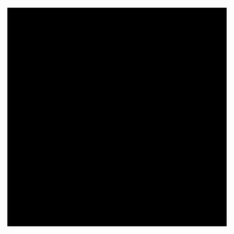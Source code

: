 <svg
        viewBox="0 0 3000 3000"
        preserveAspectRatio="xMidYMid slice"
        className="flex-shrink-0"
      >
<defs>
<radialGradient id="rg0" fx="0.33659108076628175" fy="0.5">
<stop offset="0%" stop-color="#5135FF"></stop>
<stop offset="100%" stop-color="#5135FF" stop-opacity="0"></stop>
<Animate />
</radialGradient>
<radialGradient id="rg0" fx="0.3731575064088745" fy="0.5">
<stop offset="0%" stop-color="#5135FF"></stop>
<stop offset="100%" stop-color="#5135FF" stop-opacity="0"></stop>
<Animate />
</radialGradient>
<radialGradient id="rg0" fx="0.303417097700693" fy="0.5">
<stop offset="0%" stop-color="#5135FF"></stop>
<stop offset="100%" stop-color="#5135FF" stop-opacity="0"></stop>
<Animate />
</radialGradient>
<radialGradient id="rg1" fx="0.3087221818808073" fy="0.5">
<stop offset="0%" stop-color="#FF5828"></stop>
<stop offset="100%" stop-color="#FF5828" stop-opacity="0"></stop>
<Animate />
</radialGradient>
<radialGradient id="rg1" fx="0.3010152830018639" fy="0.5">
<stop offset="0%" stop-color="#FF5828"></stop>
<stop offset="100%" stop-color="#FF5828" stop-opacity="0"></stop>
<Animate />
</radialGradient>
<radialGradient id="rg1" fx="0.3120550041118115" fy="0.5">
<stop offset="0%" stop-color="#FF5828"></stop>
<stop offset="100%" stop-color="#FF5828" stop-opacity="0"></stop>
<Animate />
</radialGradient>
<radialGradient id="rg2" fx="0.36701211593031036" fy="0.5">
<stop offset="0%" stop-color="#F69CFF"></stop>
<stop offset="100%" stop-color="#F69CFF" stop-opacity="0"></stop>
<Animate />
</radialGradient>
<radialGradient id="rg2" fx="0.37114708439694366" fy="0.5">
<stop offset="0%" stop-color="#F69CFF"></stop>
<stop offset="100%" stop-color="#F69CFF" stop-opacity="0"></stop>
<Animate />
</radialGradient>
<radialGradient id="rg2" fx="0.3720105129278145" fy="0.5">
<stop offset="0%" stop-color="#F69CFF"></stop>
<stop offset="100%" stop-color="#F69CFF" stop-opacity="0"></stop>
<Animate />
</radialGradient>
<radialGradient id="rg3" fx="0.35238451400665216" fy="0.5">
<stop offset="0%" stop-color="#FFA50F"></stop>
<stop offset="100%" stop-color="#FFA50F" stop-opacity="0"></stop>
<Animate />
</radialGradient>
<radialGradient id="rg3" fx="0.3354897903556673" fy="0.5">
<stop offset="0%" stop-color="#FFA50F"></stop>
<stop offset="100%" stop-color="#FFA50F" stop-opacity="0"></stop>
<Animate />
</radialGradient>
<radialGradient id="rg3" fx="0.3898052957444661" fy="0.5">
<stop offset="0%" stop-color="#FFA50F"></stop>
<stop offset="100%" stop-color="#FFA50F" stop-opacity="0"></stop>
<Animate />
</radialGradient>
</defs>
<rect id="bg" x="0" y="0" width="100%" height="100%"></rect>
<rect
          className="rect rect2"
          x="0"
          y="0"
          width="100%"
          height="100%"
          transform="translate(1500 1500) scale(1.1312713995717338 0.7749863855787069) skewX(-4.040757085114365) rotate(301.0165376691396) translate(-647.4562826717674 -25.460104861685593) translate(-1500 -1500)"
        ></rect>
<rect
          className="rect rect1"
          x="0"
          y="0"
          width="100%"
          height="100%"
          transform="translate(1500 1500) scale(0.7335901381906791 0.9657844004208431) skewX(-13.7104065249654) rotate(271.0828938057956) translate(-633.9372324175679 -1433.6242017561667) translate(-1500 -1500)"
        ></rect>
<rect
          className="rect rect3"
          x="0"
          y="0"
          width="100%"
          height="100%"
          transform="translate(1500 1500) scale(1.0132513936135723 0.8100656454675679) skewX(18.48624348566411) rotate(77.55428795842303) translate(267.42540960674023 1283.4422367168954) translate(-1500 -1500)"
        ></rect>
<rect
          className="rect rect0"
          x="0"
          y="0"
          width="100%"
          height="100%"
          transform="translate(1500 1500) scale(0.7006758293653506 1.0421492241957764) skewX(-29.25877182378603) rotate(76.26478232896562) translate(72.59685735449717 1251.0012427518561) translate(-1500 -1500)"
        ></rect>
<rect
          className="rect rect2"
          x="0"
          y="0"
          width="100%"
          height="100%"
          transform="translate(1500 1500) scale(1.156310753671813 1.194044558580397) skewX(-24.57122438388915) rotate(228.32415063963919) translate(-772.0932536049243 -958.05877726283) translate(-1500 -1500)"
        ></rect>
<rect
          className="rect rect2"
          x="0"
          y="0"
          width="100%"
          height="100%"
          transform="translate(1500 1500) scale(0.938568906027835 1.1460331004095385) skewX(15.362636706812395) rotate(54.31898928747887) translate(-927.2717680156848 443.57773775886557) translate(-1500 -1500)"
        ></rect>
<rect
          className="rect rect0"
          x="0"
          y="0"
          width="100%"
          height="100%"
          transform="translate(1500 1500) scale(1.0791570075801646 1.1346868397222643) skewX(-10.255105017451292) rotate(111.90543614884858) translate(863.3425804408457 -1225.4617730443842) translate(-1500 -1500)"
        ></rect>
<rect
          className="rect rect3"
          x="0"
          y="0"
          width="100%"
          height="100%"
          transform="translate(1500 1500) scale(1.1093582539310585 0.9243720193970764) skewX(-19.125353574281625) rotate(166.8846393537481) translate(726.1040205906494 1141.0664615680698) translate(-1500 -1500)"
        ></rect>
<rect
          className="rect rect3"
          x="0"
          y="0"
          width="100%"
          height="100%"
          transform="translate(1500 1500) scale(0.9604933352525622 0.9816559265569653) skewX(0.5104295932293965) rotate(262.9930391722916) translate(337.89130531587307 -317.040130174286) translate(-1500 -1500)"
        ></rect>
<rect
          className="rect rect0"
          x="0"
          y="0"
          width="100%"
          height="100%"
          transform="translate(1500 1500) scale(0.9005774788946439 0.9364157940562414) skewX(0.21210210212328917) rotate(93.5763098678059) translate(59.29856666886701 1011.3655811640289) translate(-1500 -1500)"
        ></rect>
<rect
          className="rect rect1"
          x="0"
          y="0"
          width="100%"
          height="100%"
          transform="translate(1500 1500) scale(0.9133968766558525 1.197313351031571) skewX(-41.52711833566238) rotate(226.08145457605693) translate(42.51688298074507 579.7994648956196) translate(-1500 -1500)"
        ></rect>
<rect
          className="rect rect1"
          x="0"
          y="0"
          width="100%"
          height="100%"
          transform="translate(1500 1500) scale(1.0532731153976322 0.856813902318313) skewX(-29.02812654729926) rotate(46.64388661235678) translate(-73.32397712546734 -804.5013733475207) translate(-1500 -1500)"
        ></rect>
</svg>
